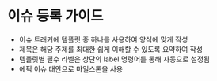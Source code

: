 이슈 등록 가이드
==

- 이슈 트래커에 템플릿 중 하나를 사용하여 양식에 맞게 작성
- 제목은 해당 주제를 최대한 쉽게 이해할 수 있도록 요약하여 작성
- 템플릿별 필수 라벨은 상단의 label 명령어를 통해 자동으로 설정됨
- 에픽 이슈 대안으로 마일스톤을 사용
